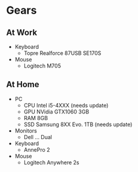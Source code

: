 # Gears
## At Work
* Keyboard
  * Topre Realforce 87USB SE170S
* Mouse
  * Logitech M705
## At Home
* PC
  * CPU Intel i5-4XXX (needs update)
  * GPU NVidia GTX1060 3GB
  * RAM 8GB
  * SSD Samsung 8XX Evo. 1TB (needs update)
* Monitors
  * Dell ... Dual
* Keyboard
  * AnnePro 2
* Mouse
  * Logitech Anywhere 2s
